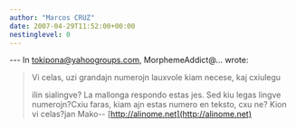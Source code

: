 ```yaml
---
author: "Marcos CRUZ"
date: 2007-04-29T11:52:00+00:00
nestinglevel: 0
---
```

\---
 In [tokipona@yahoogroups.com](mailto://tokipona@yahoogroups.com), MorphemeAddict@... wrote:

> 
> Vi celas, uzi grandajn numerojn lauxvole kiam necese, kaj cxiulegu
> 
> ilin sialingve?
> La mallonga respondo estas jes. Sed kiu legas lingve numerojn?Cxiu faras, kiam ajn estas numero en teksto, cxu ne? Kion vi celas?jan Mako--
[http://alinome.net](http://alinome.net)